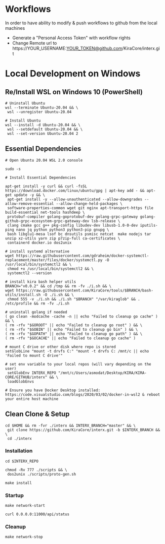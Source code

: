 # Workflows

In order to have ability to modify & push workflows to github from the local machines
*  Generate a "Personal Access Token" with workflow rights
*  Change Remote url to https://YOUR_USERNAME:YOUR_TOKEN@github.com/KiraCore/interx.git

# Local Development on Windows

## Re/Install WSL on Windows 10 (PowerShell)

```
# Uninstall Ubuntu
wsl --terminate Ubuntu-20.04 && \
 wsl --unregister Ubuntu-20.04

# Install Ubuntu
wsl --install -d Ubuntu-20.04 && \
 wsl --setdefault Ubuntu-20.04 && \
 wsl --set-version Ubuntu-20.04 2
```

## Essential Dependencies

```
# Open Ubuntu 20.04 WSL 2.0 console

sudo -s

# Install Essential Dependencies

apt-get install -y curl && curl -fsSL https://download.docker.com/linux/ubuntu/gpg | apt-key add - && apt-get update -y && \
 apt-get install -y --allow-unauthenticated --allow-downgrades --allow-remove-essential --allow-change-held-packages \
 software-properties-common wget git nginx apt-transport-https file build-essential net-tools hashdeep \
 protobuf-compiler golang-goprotobuf-dev golang-grpc-gateway golang-github-grpc-ecosystem-grpc-gateway-dev lsb-release \
 clang cmake gcc g++ pkg-config libudev-dev libusb-1.0-0-dev iputils-ping nano jq python python3 python3-pip gnupg \
 bash libglu1-mesa lsof bc dnsutils psmisc netcat  make nodejs tar unzip xz-utils yarn zip p7zip-full ca-certificates \
 containerd docker.io dos2unix

# install systemd alternative
wget https://raw.githubusercontent.com/gdraheim/docker-systemctl-replacement/master/files/docker/systemctl.py -O /usr/local/bin/systemctl2 && \
 chmod +x /usr/local/bin/systemctl2 && \
 systemctl2 --version

# install kira bash helper utils
BRANCH="v0.0.2" && cd /tmp && rm -fv ./i.sh && \
wget https://raw.githubusercontent.com/KiraCore/tools/$BRANCH/bash-utils/install.sh -O ./i.sh && \
 chmod 555 -v ./i.sh && ./i.sh "$BRANCH" "/var/kiraglob" && . /etc/profile && rm -fv ./i.sh
 
# uninstall golang if needed
( go clean -modcache -cache -n || echo "Failed to cleanup go cache" ) && \
( rm -rfv "$GOROOT" || echo "Failed to cleanup go root" ) && \
( rm -rfv "$GOBIN" || echo "Failed to cleanup go bin" ) && \
( rm -rfv "$GOPATH" || echo "Failed to cleanup go path" ) && \
( rm -rfv "$GOCACHE" || echo "Failed to cleanup go cache" )

# mount C drive or other disk where repo is stored
setGlobLine "mount -t drvfs C:" "mount -t drvfs C: /mnt/c || echo 'Failed to mount C drive'"

# set env variable to your local repos (will vary depending on the user)
 setGlobEnv INTERX_REPO "/mnt/c/Users/asmodat/Desktop/KIRA/KIRA-CORE/GITHUB/interx" && \
 loadGlobEnvs

# Ensure you have Docker Desktop installed: https://code.visualstudio.com/blogs/2020/03/02/docker-in-wsl2 & reboot your entire host machine
```

## Clean Clone & Setup
```
cd $HOME && rm -fvr ./interx && INTERX_BRANCH="master" && \
 git clone https://github.com/KiraCore/interx.git -b $INTERX_BRANCH && \
 cd ./interx
```

### Installation

```
cd $INTERX_REPO

chmod -Rv 777 ./scripts && \
 dos2unix ./scripts/proto-gen.sh

make install
```

### Startup

```
make network-start

curl 0.0.0.0:11000/api/status
```

### Cleanup
```
make network-stop
```